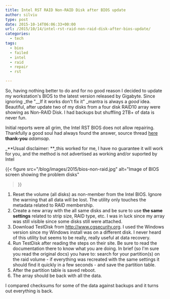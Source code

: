 ```yaml
---
title: Intel RST RAID Non-RAID Disk after BIOS update
author: silviu
type: post
date: 2015-10-14T06:06:33+00:00
url: /2015/10/14/intel-rst-raid-non-raid-disk-after-bios-update/
categories:
  - tech
tags:
  - bios
  - failed
  - intel
  - raid
  - repair
  - rst

---
```

So, having nothing better to do and for no good reason I decided to update my workstation's BIOS to the latest version released by Gigabyte. Since ignoring _the "__If it works don't fix it" _mantra is always a _good_ idea. Beautiful, after update two of my disks from a four disk RAID10 array were showing as Non-RAID Disk. I had backups but shuffling 2TB+ of data is never fun.

Initial reports were all grim, the Intel RST BIOS does not allow repairing. Thankfully a good soul had always found the answer, source thread [here][1] **thank-you** _adamsap_.

_**Usual disclaimer: **_this worked for me, I have no guarantee it will work for you, and the method is not advertised as working and/or suported by Intel

{{< figure 
    src="/blog/images/2015/bios-non-raid.jpg"
    alt="Image of BIOS screen showing the problem disks" 
>}}
1. Reset the volume (all disks) as non-member from the Intel BIOS. Ignore the warning that all data will be lost. The utility only touches the metadata related to RAID membership.
2. Create a new array with the all same disks and be sure to use **the same settings** related to strip size, RAID type, etc. I was in luck since my array was still visible since some disks still were attached.
3. Download TestDisk from <http://www.cgsecurity.org>. I used the Windows version since my Windows install was on a different disk. I never heard of this utility but seems to be really, really useful at data recovery.
4. Run TestDisk after reading the steps on their site. Be sure to read the documentation there to know what you are doing. In brief (so I'm sure you read the original docs) you have to: search for your partition(s) on the raid volume - if everything was recreated with the same settings it should find it quickly in a few seconds - and save the partition table.
5. After the partition table is saved reboot.
6. The array should be back with all the data.

I compared checksums for some of the data against backups and it turns out everything is back.

 [1]: http://forums.extremeoverclocking.com/showpost.php?p=3329132&postcount=6